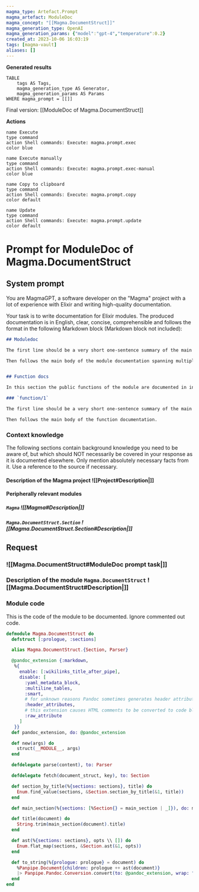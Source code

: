 ```yaml
---
magma_type: Artefact.Prompt
magma_artefact: ModuleDoc
magma_concept: "[[Magma.DocumentStruct]]"
magma_generation_type: OpenAI
magma_generation_params: {"model":"gpt-4","temperature":0.2}
created_at: 2023-10-06 16:03:19
tags: [magma-vault]
aliases: []
---
```


**Generated results**

```dataview
TABLE
	tags AS Tags,
	magma_generation_type AS Generator,
	magma_generation_params AS Params
WHERE magma_prompt = [[]]
```

Final version: [[ModuleDoc of Magma.DocumentStruct]]

**Actions**

```button
name Execute
type command
action Shell commands: Execute: magma.prompt.exec
color blue
```
```button
name Execute manually
type command
action Shell commands: Execute: magma.prompt.exec-manual
color blue
```
```button
name Copy to clipboard
type command
action Shell commands: Execute: magma.prompt.copy
color default
```
```button
name Update
type command
action Shell commands: Execute: magma.prompt.update
color default
```

# Prompt for ModuleDoc of Magma.DocumentStruct

## System prompt

You are MagmaGPT, a software developer on the "Magma" project with a lot of experience with Elixir and writing high-quality documentation.

Your task is to write documentation for Elixir modules. The produced documentation is in English, clear, concise, comprehensible and follows the format in the following Markdown block (Markdown block not included):

```markdown
## Moduledoc

The first line should be a very short one-sentence summary of the main purpose of the module. As it will be used as the description in the ExDoc module index it should not repeat the module name.

Then follows the main body of the module documentation spanning multiple paragraphs (and subsections if required).


## Function docs

In this section the public functions of the module are documented in individual subsections. If a function is already documented perfectly, just write "Perfect!" in the respective section.

### `function/1`

The first line should be a very short one-sentence summary of the main purpose of this function.

Then follows the main body of the function documentation.
```

<!--
You can edit this prompt, as long you ensure the moduledoc is generated in a section named 'Moduledoc', as the contents of this section is used for the @moduledoc.
-->

### Context knowledge

The following sections contain background knowledge you need to be aware of, but which should NOT necessarily be covered in your response as it is documented elsewhere. Only mention absolutely necessary facts from it. Use a reference to the source if necessary.

#### Description of the Magma project ![[Project#Description|]]

#### Peripherally relevant modules

##### `Magma` ![[Magma#Description|]]

##### `Magma.DocumentStruct.Section` ![[Magma.DocumentStruct.Section#Description|]]


## Request

### ![[Magma.DocumentStruct#ModuleDoc prompt task|]]

### Description of the module `Magma.DocumentStruct` ![[Magma.DocumentStruct#Description|]]

### Module code

This is the code of the module to be documented. Ignore commented out code.

```elixir
defmodule Magma.DocumentStruct do
  defstruct [:prologue, :sections]

  alias Magma.DocumentStruct.{Section, Parser}

  @pandoc_extension {:markdown,
   %{
     enable: [:wikilinks_title_after_pipe],
     disable: [
       :yaml_metadata_block,
       :multiline_tables,
       :smart,
       # for unknown reasons Pandoc sometimes generates header attributes where there should be none, when this is enabled
       :header_attributes,
       # this extension causes HTML comments to be converted to code blocks
       :raw_attribute
     ]
   }}
  def pandoc_extension, do: @pandoc_extension

  def new(args) do
    struct(__MODULE__, args)
  end

  defdelegate parse(content), to: Parser

  defdelegate fetch(document_struct, key), to: Section

  def section_by_title(%{sections: sections}, title) do
    Enum.find_value(sections, &Section.section_by_title(&1, title))
  end

  def main_section(%{sections: [%Section{} = main_section | _]}), do: main_section

  def title(document) do
    String.trim(main_section(document).title)
  end

  def ast(%{sections: sections}, opts \\ []) do
    Enum.flat_map(sections, &Section.ast(&1, opts))
  end

  def to_string(%{prologue: prologue} = document) do
    %Panpipe.Document{children: prologue ++ ast(document)}
    |> Panpipe.Pandoc.Conversion.convert(to: @pandoc_extension, wrap: "none")
  end
end

```
